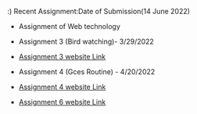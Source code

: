 
:)
Recent Assignment:Date of Submission(14 June 2022)
- Assignment of Web technology

- Assignment 3 (Bird watching)- 3/29/2022
- [Assignment 3 website Link](https://pranshubijukchhe.github.io/wt-git-assignment/Assignment/Assignment3/assets/)
- Assignment 4 (Gces Routine) - 4/20/2022
- [Assignment 4 website Link](https://pranshubijukchhe.github.io/wt-git-assignment/Assignment/Assignment4/)
- [Assignment 6 website Link](https://pranshubijukchhe.github.io/wt-git-assignment/Assignment/Assignment6/drag.html)
